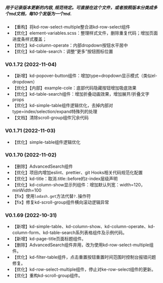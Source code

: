 ##### 用于记录版本更新的内容, 规范待定。可直接在这个文件，或者按照版本分类成多个md文档，每10个发版为一个md.

- 【重构】将kd-row-select-multiple整合进kd-row-select组件
- 【优化】element-variables.scss：整理样式文件，删除重复代码；增加页面进度条样式覆盖；
- 【优化】kd-column-operate：内部dropdown按钮水平居中
- 【优化】kd-table-search：调整“更多”按钮图标位置

###  V0.1.72 (2022-11-04)
- 【新增】kd-popover-button组件：增加type=dropdown显示模式（类似el-dropdown）
- 【优化】【内部】example-cole：底部代码隐藏按钮增加吸底效果
- 【优化】kd-table-search组件：增加折叠动画效果，增加展开/折叠文字props
- 【优化】kd-simple-table组件逻辑优化，去掉内部对type=index/selection/expand特殊列的处理
- 【文档】清除scroll-group组件冗余代码

###  V0.1.71 (2022-11-03)
- 【优化】simple-table组件逻辑优化

###  V0.1.70 (2022-11-02)
- 【删除】AdvancedSearch组件
- 【优化】项目内增加eslint、prettier、git Hooks相关代码规范化配置
- 【优化】kd-title：取消.title::before的z-index层级声明
- 【优化】kd-column-show显示列组件：增加默认列宽：width=120，minWidth=100
- 【fix】使用```lodash.get```方法代替```?.```操作符
- 【fix】修复kd-scroll-group组件横向滚动逻辑异常

###  V0.1.69 (2022-10-31)

- 【新增】kd-simple-table、kd-column-show、kd-column-operate、kd-column-form、kd-table-search系列表格组件及示例代码。
- 【新增】kd-page-title页面标题组件。
- 【删除】AdvancedSearch组件弃用，改为使用kd-row-select-multiple组件。
- 【优化】kd-filter-table组件，点击重置按钮重置时间范围时控制台报错问题修复。
- 【优化】kd-row-select-multiple组件，停止对ke-row-select组件的更新。
- 【优化】重构kd-scroll-group组件。

